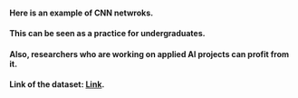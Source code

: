 #### Here is an example of CNN netwroks. 
#### This can be seen as a practice for undergraduates.
#### Also, researchers who are working on applied AI projects can profit from it.
#### Link of the dataset: [Link](https://drive.google.com/drive/folders/1daZ80k22FkJbLv48WqJ1dQpk37NyRzLh).
